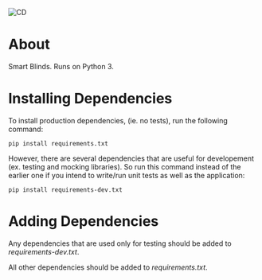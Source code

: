 ![CD](https://github.com/ECE-492-W2020-Group-6/smart-blinds-rpi/workflows/CD/badge.svg)

# About

Smart Blinds. Runs on Python 3.

# Installing Dependencies

To install production dependencies, (ie. no tests), run the following command:

`pip install requirements.txt`

However, there are several dependencies that are useful for developement (ex. testing and mocking libraries). So run this command instead of the earlier one if you intend to write/run unit tests as well as the application:

`pip install requirements-dev.txt`

# Adding Dependencies

Any dependencies that are used only for testing should be added to *requirements-dev.txt*.

All other dependencies should be added to *requirements.txt*.

